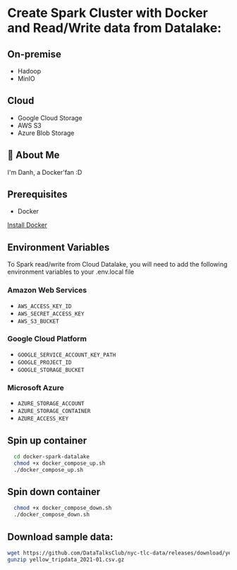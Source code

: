 # Create Spark Cluster with Docker and Read/Write data from Datalake:
## On-premise
* Hadoop
* MinIO
## Cloud
* Google Cloud Storage
* AWS S3
* Azure Blob Storage

## 🚀 About Me
I'm Danh, a Docker'fan :D

## Prerequisites

* Docker 

[Install Docker](https://docs.docker.com/engine/install/)

## Environment Variables

To Spark read/write from Cloud Datalake, you will need to add the following environment variables to your .env.local file
### Amazon Web Services
* `AWS_ACCESS_KEY_ID`
* `AWS_SECRET_ACCESS_KEY`
* `AWS_S3_BUCKET`
### Google Cloud Platform
* `GOOGLE_SERVICE_ACCOUNT_KEY_PATH`
* `GOOGLE_PROJECT_ID`
* `GOOGLE_STORAGE_BUCKET`
### Microsoft Azure
* `AZURE_STORAGE_ACCOUNT`
* `AZURE_STORAGE_CONTAINER`
* `AZURE_ACCESS_KEY`

## Spin up container

```bash
  cd docker-spark-datalake
  chmod +x docker_compose_up.sh
  ./docker_compose_up.sh
```

## Spin down container

```bash
  chmod +x docker_compose_down.sh
  ./docker_compose_down.sh
```
    
## Download sample data:

```bash
wget https://github.com/DataTalksClub/nyc-tlc-data/releases/download/yellow/yellow_tripdata_2021-01.csv.gz -O yellow_tripdata_2021-01.csv.gz
gunzip yellow_tripdata_2021-01.csv.gz
```






